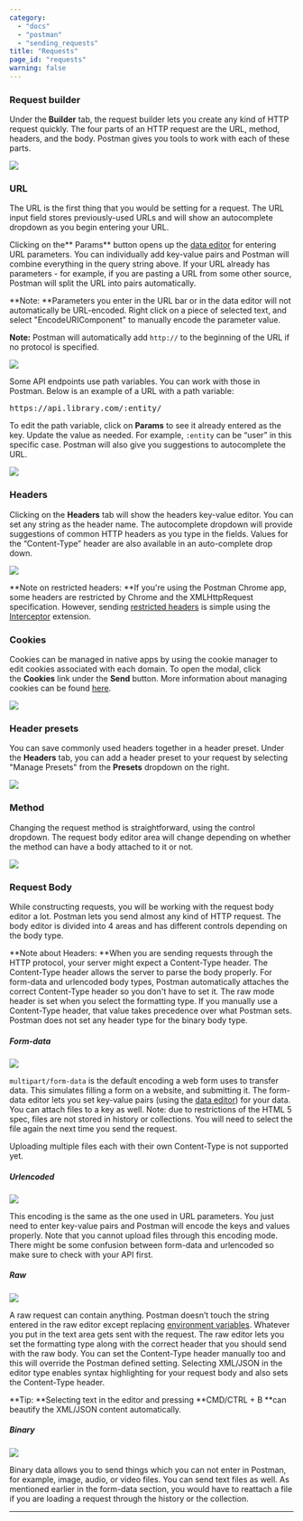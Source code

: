 ```yaml
---
category: 
  - "docs"
  - "postman"
  - "sending_requests"
title: "Requests"
page_id: "requests"
warning: false
---
```


### Request builder

Under the **Builder** tab, the request builder lets you create any kind of HTTP request quickly. The four parts of an HTTP request are the URL, method, headers, and the body. Postman gives you tools to work with each of these parts.

![](https://s3.amazonaws.com/postman-static-getpostman-com/postman-docs/58960110.png)

### URL

The URL is the first thing that you would be setting for a request. The URL input field stores previously-used URLs and will show an autocomplete dropdown as you begin entering your URL.

Clicking on the** Params** button opens up the [data editor](https://www.getpostman.com/docs/Data+editor) for entering URL parameters. You can individually add key-value pairs and Postman will combine everything in the query string above. If your URL already has parameters - for example, if you are pasting a URL from some other source, Postman will split the URL into pairs automatically.

**Note: **Parameters you enter in the URL bar or in the data editor will not automatically be URL-encoded. Right click on a piece of selected text, and select "EncodeURIComponent" to manually encode the parameter value.

**Note:** Postman will automatically add `http://` to the beginning of the URL if no protocol is specified.

![](https://s3.amazonaws.com/postman-static-getpostman-com/postman-docs/58960144.png)

Some API endpoints use path variables. You can work with those in Postman. Below is an example of a URL with a path variable:

<div>

<div>

<pre>https://api.library.com/:entity/</pre>

</div>

</div>

To edit the path variable, click on **Params** to see it already entered as the key. Update the value as needed. For example, `:entity` can be “user” in this specific case. Postman will also give you suggestions to autocomplete the URL.

![](https://s3.amazonaws.com/postman-static-getpostman-com/postman-docs/59064673.png)

### Headers

Clicking on the **Headers** tab will show the headers key-value editor. You can set any string as the header name. The autocomplete dropdown will provide suggestions of common HTTP headers as you type in the fields. Values for the “Content-Type” header are also available in an auto-complete drop down.

![](https://s3.amazonaws.com/postman-static-getpostman-com/postman-docs/58960218.png)

**Note on restricted headers: **If you're using the Postman Chrome app, some headers are restricted by Chrome and the XMLHttpRequest specification. However, sending [restricted headers](https://www.getpostman.com/docs/Restricted+Headers) is simple using the [Interceptor](https://www.getpostman.com/docs/Interceptor) extension.  

### Cookies

Cookies can be managed in native apps by using the cookie manager to edit cookies associated with each domain. To open the modal, click the **Cookies** link under the **Send** button. More information about managing cookies can be found [here](https://www.getpostman.com/docs/Cookies).

_![](https://s3.amazonaws.com/postman-static-getpostman-com/postman-docs/58960253.png)_ 

### Header presets

You can save commonly used headers together in a header preset. Under the **Headers** tab, you can add a header preset to your request by selecting "Manage Presets" from the **Presets** dropdown on the right.  

![](https://s3.amazonaws.com/postman-static-getpostman-com/postman-docs/58960479.png)

### Method

Changing the request method is straightforward, using the control dropdown. The request body editor area will change depending on whether the method can have a body attached to it or not.

![](https://s3.amazonaws.com/postman-static-getpostman-com/postman-docs/58960035.png)

### Request Body

While constructing requests, you will be working with the request body editor a lot. Postman lets you send almost any kind of HTTP request. The body editor is divided into 4 areas and has different controls depending on the body type.

**Note about Headers: **When you are sending requests through the HTTP protocol, your server might expect a Content-Type header. The Content-Type header allows the server to parse the body properly. For form-data and urlencoded body types, Postman automatically attaches the correct Content-Type header so you don't have to set it. The raw mode header is set when you select the formatting type. If you manually use a Content-Type header, that value takes precedence over what Postman sets. Postman does not set any header type for the binary body type.

##### Form-data

![](https://s3.amazonaws.com/postman-static-getpostman-com/postman-docs/58960682.png)

`multipart/form-data` is the default encoding a web form uses to transfer data. This simulates filling a form on a website, and submitting it. The form-data editor lets you set key-value pairs (using the [data editor](https://www.getpostman.com/docs/Data+editor)) for your data. You can attach files to a key as well. Note: due to restrictions of the HTML 5 spec, files are not stored in history or collections. You will need to select the file again the next time you send the request.

Uploading multiple files each with their own Content-Type is not supported yet.

##### Urlencoded

![](https://s3.amazonaws.com/postman-static-getpostman-com/postman-docs/58960718.png)

This encoding is the same as the one used in URL parameters. You just need to enter key-value pairs and Postman will encode the keys and values properly. Note that you cannot upload files through this encoding mode. There might be some confusion between form-data and urlencoded so make sure to check with your API first.

##### Raw

![](https://s3.amazonaws.com/postman-static-getpostman-com/postman-docs/58960775.png)

A raw request can contain anything. Postman doesn’t touch the string entered in the raw editor except replacing [environment variables](https://www.getpostman.com/docs/Variables). Whatever you put in the text area gets sent with the request. The raw editor lets you set the formatting type along with the correct header that you should send with the raw body. You can set the Content-Type header manually too and this will override the Postman defined setting. Selecting XML/JSON in the editor type enables syntax highlighting for your request body and also sets the Content-Type header.

**Tip: **Selecting text in the editor and pressing **CMD/CTRL + B **can beautify the XML/JSON content automatically.

##### Binary

![](https://s3.amazonaws.com/postman-static-getpostman-com/postman-docs/58960827.png)

Binary data allows you to send things which you can not enter in Postman, for example, image, audio, or video files. You can send text files as well. As mentioned earlier in the form-data section, you would have to reattach a file if you are loading a request through the history or the collection.

* * *

